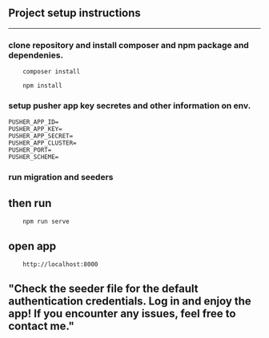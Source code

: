 
## Project setup instructions

---


### clone repository and install composer and npm package and dependenies. 
```shell
    composer install
```
```shell
    npm install
```
### setup pusher app key secretes and other information on env. 
```
PUSHER_APP_ID=
PUSHER_APP_KEY=
PUSHER_APP_SECRET=
PUSHER_APP_CLUSTER=
PUSHER_PORT=
PUSHER_SCHEME=
```
### run migration and seeders
## then run 
```shell
    npm run serve
```

## open app 
```shell
    http://localhost:8000
```
## "Check the seeder file for the default authentication credentials. Log in and enjoy the app! If you encounter any issues, feel free to contact me."

 
